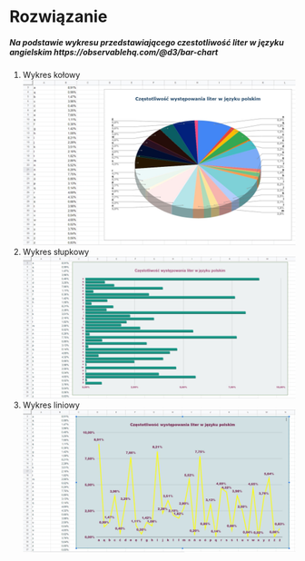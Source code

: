 # Rozwiązanie
<h5>Na podstawie wykresu przedstawiającego czestotliwość liter w języku angielskim https://observablehq.com/@d3/bar-chart </h5>
<ol>
<li>Wykres kołowy</li>
<img src="obrazy/1.jpg" >
<li>Wykres słupkowy</li>
<img src= "obrazy/2.jpg" >
<li>Wykres liniowy</li>
<img src= "obrazy/3.jpg" >
</ol>
